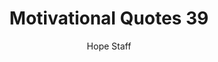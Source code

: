 ---
image: /assets/img/mq/mq_39_ruth.png
title: Motivational Quotes 39
categories:
  - Motivational Quotes
author: Hope Staff
notes: Motivational Quotes 39
embed: >-
  EMBED_GOES_HERE
transcript: >-
  SOME LINES OF TEXT START HERE
---
